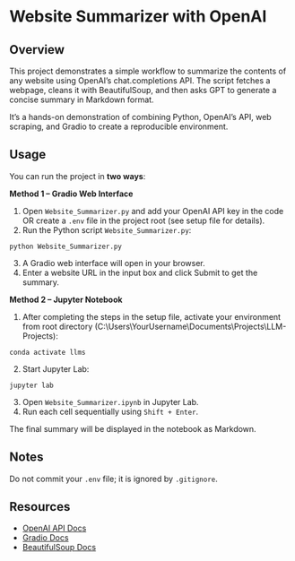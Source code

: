 # Website Summarizer with OpenAI

## Overview

This project demonstrates a simple workflow to summarize the contents of any website using OpenAI’s chat.completions API. The script fetches a webpage, cleans it with BeautifulSoup, and then asks GPT to generate a concise summary in Markdown format.

It’s a hands-on demonstration of combining Python, OpenAI’s API, web scraping, and Gradio to create a reproducible environment.

## Usage

You can run the project in **two ways**:

**Method 1 – Gradio Web Interface**  

1. Open `Website_Summarizer.py` and add your OpenAI API key in the code OR create a `.env` file in the project root (see setup file for details).
2. Run the Python script `Website_Summarizer.py`: 
```
python Website_Summarizer.py
```
3. A Gradio web interface will open in your browser.  
4. Enter a website URL in the input box and click Submit to get the summary.

**Method 2 – Jupyter Notebook**  

1. After completing the steps in the setup file, activate your environment from root directory (C:\Users\YourUsername\Documents\Projects\LLM-Projects):
```
conda activate llms
```
2. Start Jupyter Lab:
```
jupyter lab
```
3. Open `Website_Summarizer.ipynb` in Jupyter Lab. 
4. Run each cell sequentially using `Shift + Enter`.  

The final summary will be displayed in the notebook as Markdown.

## Notes

Do not commit your `.env` file; it is ignored by `.gitignore`.  

## Resources

- [OpenAI API Docs](https://platform.openai.com/docs/)  
- [Gradio Docs](https://gradio.app/docs/)  
- [BeautifulSoup Docs](https://www.crummy.com/software/BeautifulSoup/bs4/doc/)
